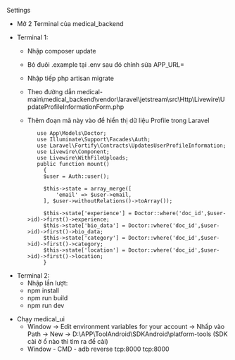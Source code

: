 Settings
* Mở 2 Terminal của medical_backend
- Terminal 1:
  -  Nhập composer update
  -  Bỏ đuôi .example tại .env sau đó chỉnh sửa APP_URL=
  -  Nhập tiếp php artisan migrate
  -  Theo đường dẫn medical-main\medical_backend\vendor\laravel\jetstream\src\Http\Livewire\UpdateProfileInformationForm.php
  -  Thêm đoạn mã này vào để hiển thị dữ liệu Profile trong Laravel

            use App\Models\Doctor;
            use Illuminate\Support\Facades\Auth;
            use Laravel\Fortify\Contracts\UpdatesUserProfileInformation;
            use Livewire\Component;
            use Livewire\WithFileUploads;
            public function mount()
              {
              $user = Auth::user();

              $this->state = array_merge([
                  'email' => $user->email,
              ], $user->withoutRelations()->toArray());

              $this->state['experience'] = Doctor::where('doc_id',$user->id)->first()->experience;
              $this->state['bio_data'] = Doctor::where('doc_id',$user->id)->first()->bio_data;
              $this->state['category'] = Doctor::where('doc_id',$user->id)->first()->category;
              $this->state['location'] = Doctor::where('doc_id',$user->id)->first()->location;
              }
- Terminal 2:
  - Nhập lần lượt:
  - npm install
  - npm run build
  - npm run dev
* Chạy medical_ui
  - Window -> Edit environment variables for your account -> Nhấp vào Path -> New -> D:\APP\ToolAndroid\SDKAndroid\platform-tools (SDK cài ở ổ nào thì tìm ra để cài)
  - Window - CMD - adb reverse tcp:8000 tcp:8000
